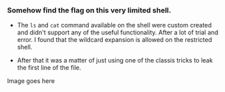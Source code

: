### Somehow find the flag on this very limited shell. 

* The `ls` and `cat` command available on the shell were custom created and didn't support any of the useful functionality. After a lot of trial and error. I found that the wildcard expansion is allowed on the restricted shell.

* After that it was a matter of just using one of the classis tricks to leak the first line of the file.

Image goes here
